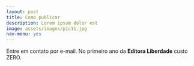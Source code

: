 ```yaml
---
layout: post
title: Como publicar
description: Lorem ipsum dolor est
image: assets/images/pic11.jpg
nav-menu: yes
---
```



Entre em contato por e-mail. No primeiro ano da <b>Editora Liberdade</b> custo ZERO.
